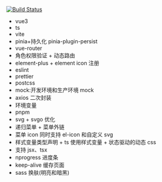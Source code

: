 [![Build Status](https://app.travis-ci.com/Cmingqiu/vue3-vite-ts.svg?branch=master)](https://app.travis-ci.com/Cmingqiu/vue3-vite-ts)

- vue3
- ts
- vite
- pinia+持久化 pinia-plugin-persist
- vue-router
- 角色权限验证 + 动态路由
- element-plus + element icon 注册
- eslint
- prettier
- postcss
- mock:开发环境和生产环境 mock
- axios 二次封装
- 环境变量
- pnpm
- svg + svgo 优化
- 递归菜单 + 菜单外链
- 菜单 icon 同时支持 el-icon 和自定义 svg
- 样式变量类型声明 + ts 使用样式变量 + 状态驱动的动态 css
- 支持 jsx、tsx
- nprogress 进度条
- keep-alive 缓存页面
- sass 换肤(明亮和暗黑)
